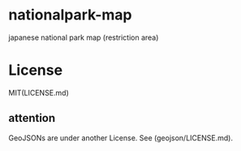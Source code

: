 # nationalpark-map
japanese national park map (restriction area)

# License
MIT(LICENSE.md)

## attention
GeoJSONs are under another License.
See (geojson/LICENSE.md).
